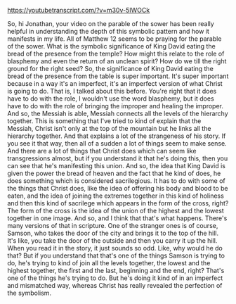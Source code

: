 https://youtubetranscript.com/?v=m30v-5IWOCk

 So, hi Jonathan, your video on the parable of the sower has been really helpful in understanding the depth of this symbolic pattern and how it manifests in my life. All of Matthew 12 seems to be praying for the parable of the sower. What is the symbolic significance of King David eating the bread of the presence from the temple? How might this relate to the role of blasphemy and even the return of an unclean spirit? How do we till the right ground for the right seed? So, the significance of King David eating the bread of the presence from the table is super important. It's super important because in a way it's an imperfect, it's an imperfect version of what Christ is going to do. That is, I talked about this before. You're right that it does have to do with the role, I wouldn't use the word blasphemy, but it does have to do with the role of bringing the improper and healing the improper. And so, the Messiah is able, Messiah connects all the levels of the hierarchy together. This is something that I've tried to kind of explain that the Messiah, Christ isn't only at the top of the mountain but he links all the hierarchy together. And that explains a lot of the strangeness of his story. If you see it that way, then all of a sudden a lot of things seem to make sense. And there are a lot of things that Christ does which can seem like transgressions almost, but if you understand it that he's doing this, then you can see that he's manifesting this union. And so, the idea that King David is given the power the bread of heaven and the fact that he kind of does, he does something which is considered sacrilegious. It has to do with some of the things that Christ does, like the idea of offering his body and blood to be eaten, and the idea of joining the extremes together in this kind of holiness and then this kind of sacrilege which appears in the form of the cross, right? The form of the cross is the idea of the union of the highest and the lowest together in one image. And so, and I think that that's what happens. There's many versions of that in scripture. One of the stranger ones is of course, Samson, who takes the door of the city and brings it to the top of the hill. It's like, you take the door of the outside and then you carry it up the hill. When you read it in the story, it just sounds so odd. Like, why would he do that? But if you understand that that's one of the things Samson is trying to do, he's trying to kind of join all the levels together, the lowest and the highest together, the first and the last, beginning and the end, right? That's one of the things he's trying to do. But he's doing it kind of in an imperfect and mismatched way, whereas Christ has really revealed the perfection of the symbolism.